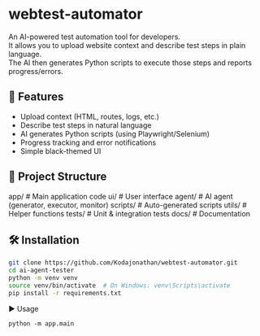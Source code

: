 # webtest-automator

An AI-powered test automation tool for developers.  
It allows you to upload website context and describe test steps in plain language.  
The AI then generates Python scripts to execute those steps and reports progress/errors.

## 🚀 Features
- Upload context (HTML, routes, logs, etc.)
- Describe test steps in natural language
- AI generates Python scripts (using Playwright/Selenium)
- Progress tracking and error notifications
- Simple black-themed UI

## 📂 Project Structure
app/ # Main application code
ui/ # User interface
agent/ # AI agent (generator, executor, monitor)
scripts/ # Auto-generated scripts
utils/ # Helper functions
tests/ # Unit & integration tests
docs/ # Documentation


## 🛠 Installation
```bash
git clone https://github.com/Kodajonathan/webtest-automator.git
cd ai-agent-tester
python -m venv venv
source venv/bin/activate  # On Windows: venv\Scripts\activate
pip install -r requirements.txt
```

▶️ Usage
```
python -m app.main
```
